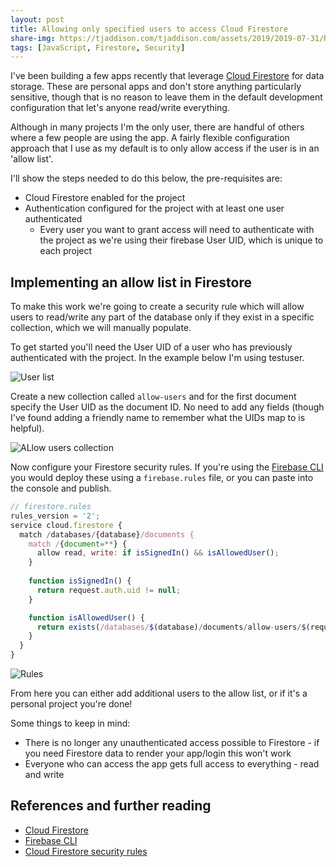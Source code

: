 ```yaml
---
layout: post
title: Allowing only specified users to access Cloud Firestore
share-img: https://tjaddison.com/tjaddison.com/assets/2019/2019-07-31/Rules.png
tags: [JavaScript, Firestore, Security]
---
```


I've been building a few apps recently that leverage [Cloud Firestore] for data storage.  These are personal apps and don't store anything particularly sensitive, though that is no reason to leave them in the default development configuration that let's anyone read/write everything.

Although in many projects I'm the only user, there are handful of others where a few people are using the app.  A fairly flexible configuration approach that I use as my default is to only allow access if the user is in an 'allow list'.

I'll show the steps needed to do this below, the pre-requisites are:

- Cloud Firestore enabled for the project
- Authentication configured for the project with at least one user authenticated
  - Every user you want to grant access will need to authenticate with the project as we're using their firebase User UID, which is unique to each project

<!--more-->

## Implementing an allow list in Firestore

To make this work we're going to create a security rule which will allow users to read/write any part of the database only if they exist in a specific collection, which we will manually populate.

To get started you'll need the User UID of a user who has previously authenticated with the project.  In the example below I'm using testuser.

![User list](/tjaddison.com/assets/2019/2019-07-31/Users.png)

Create a new collection called `allow-users` and for the first document specify the User UID as the document ID.  No need to add any fields (though I've found adding a friendly name to remember what the UIDs map to is helpful).

![ALlow users collection](/tjaddison.com/assets/2019/2019-07-31/AllowUsers.png)

Now configure your Firestore security rules.  If you're using the [Firebase CLI] you would deploy these using a `firebase.rules` file, or you can paste into the console and publish.

```javascript
// firestore.rules
rules_version = '2';
service cloud.firestore {
  match /databases/{database}/documents {
    match /{document=**} {
      allow read, write: if isSignedIn() && isAllowedUser();
    }
    
    function isSignedIn() {
      return request.auth.uid != null;
    }

    function isAllowedUser() {
      return exists(/databases/$(database)/documents/allow-users/$(request.auth.uid));
    }
  }
}
```

![Rules](/tjaddison.com/assets/2019/2019-07-31/Rules.png)

From here you can either add additional users to the allow list, or if it's a personal project you're done!

Some things to keep in mind:

- There is no longer any unauthenticated access possible to Firestore - if you need Firestore data to render your app/login this won't work
 - Everyone who can access the app gets full access to everything - read and write

## References and further reading

- [Cloud Firestore]
- [Firebase CLI]
- [Cloud Firestore security rules]

[Cloud Firestore security rules]: https://firebase.google.com/docs/firestore/security/get-started
[Cloud Firestore]: https://firebase.google.com/docs/firestore/
[Firebase CLI]: https://www.npmjs.com/package/firebase-tools